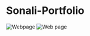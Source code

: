 # Sonali-Portfolio
![Webpage](https://github.com/Sonali-Gaonkar/Sonali-Portfolio/assets/118613910/2e1b74d0-f96b-43aa-862d-7662871fb989)
![Web page](https://github.com/Sonali-Gaonkar/Sonali-Portfolio/assets/118613910/059b76c3-6c9a-4826-95f6-727a28ab2eec)
